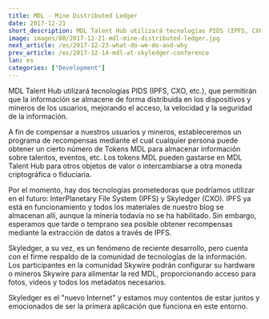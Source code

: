 ```yaml
---
title: MDL - Mine Distributed Ledger
date: 2017-12-21
short_description: MDL Talent Hub utilizará tecnologías PIDS (IPFS, CXO, etc.)  
image: images/80/2017-12-21-mdl-mine-distributed-ledger.jpg
next_article: /es/2017-12-23-what-do-we-do-and-why
prev_article: /es/2017-12-14-mdl-at-skyledger-conference
lan: es
categories: ["Development"]
---
```



MDL Talent Hub utilizará tecnologías PIDS (IPFS, CXO, etc.), que permitirán que la información se almacene de forma distribuida en los dispositivos y mineros de los usuarios, mejorando el acceso, la velocidad y la seguridad de la información.

A fin de compensar a nuestros usuarios y mineros, estableceremos un programa de recompensas mediante el cual cualquier persona puede obtener un cierto número de Tokens MDL para almacenar información sobre talentos, eventos, etc. Los tokens MDL pueden gastarse en MDL Talent Hub para otros objetos de valor o intercambiarse a otra moneda criptográfica o fiduciaria.

Por el momento, hay dos tecnologías prometedoras que podríamos utilizar en el futuro: InterPlanetary File System (IPFS) y Skyledger (CXO). IPFS ya está en funcionamiento y todos los materiales de nuestro blog se almacenan allí, aunque la minería todavía no se ha habilitado. Sin embargo, esperamos que tarde o temprano sea posible obtener recompensas mediante la extracción de datos a través de IPFS.

Skyledger, a su vez, es un fenómeno de reciente desarrollo, pero cuenta con el firme respaldo de la comunidad de tecnologías de la información. Los participantes en la comunidad Skywire podrán configurar su hardware o mineros Skywire para alimentar la red MDL, proporcionando acceso para fotos, videos y todos los metadatos necesarios.

Skyledger es el "nuevo Internet" y estamos muy contentos de estar juntos y emocionados de ser la primera aplicación que funciona en este entorno.
